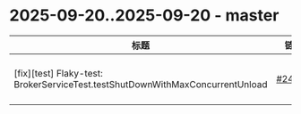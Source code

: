 # 2025-09-20..2025-09-20 - master
| 标题 | 链接 | 作者 | 标签 |
| - | :--: | :--: | - |
| [fix][test] Flaky-test: BrokerServiceTest.testShutDownWithMaxConcurrentUnload | [#24769](https://github.com/apache/pulsar/pull/24769) | [@Shawyeok](https://github.com/Shawyeok) | `type/flaky-tests` `doc-not-needed` `ready-to-test`  | 
